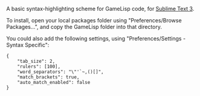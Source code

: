 A basic syntax-highlighting scheme for GameLisp code, for 
[Sublime Text 3](https://www.sublimetext.com/).

To install, open your local packages folder using "Preferences/Browse Packages...", and
copy the GameLisp folder into that directory.

You could also add the following settings, using "Preferences/Settings - Syntax Specific":
	
	{
		"tab_size": 2,
		"rulers": [100],
		"word_separators": "\"'`~,()[]",
		"match_brackets": true,
		"auto_match_enabled": false
	}
